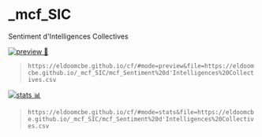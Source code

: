 # _mcf_SIC
 Sentiment d'Intelligences Collectives
 
[![preview 👀](https://img.shields.io/badge/preview%20%F0%9F%91%80-mcf_Sentiment%20d'Intelligences%20Collectives.csv-0d6efd?labelColor=212529&style=plastic&logo=data:image/png;base64,iVBORw0KGgoAAAANSUhEUgAAAA4AAAAOCAMAAAAolt3jAAAAP1BMVEX///////////////////////////////////////////////////////////////////////////////////81m6ZbAAAAFHRSTlMAIC5AUGBmcHSAkJ6gprC4wNDg8AVXeIsAAABRSURBVAjXhY7BEkBADENLLUqth/7/tzqsNVzIKW+SyUTkXwmyA42oqg5xSYVq3d3bG493urG8yrEG6YFEWEX2mN1HMbJNZTqCcqMD6C3b99sTVTsINk7jf7oAAAAASUVORK5CYII=&link=https://eldoomcbe.github.io/cf/#mode=preview&file=https://eldoomcbe.github.io/_mcf_SIC/mcf_Sentiment%20d'Intelligences%20Collectives.csv)](https://eldoomcbe.github.io/cf/#mode=preview&file=https://eldoomcbe.github.io/_mcf_SIC/mcf_Sentiment%20d'Intelligences%20Collectives.csv)

> `https://eldoomcbe.github.io/cf/#mode=preview&file=https://eldoomcbe.github.io/_mcf_SIC/mcf_Sentiment%20d'Intelligences%20Collectives.csv`

[![stats 📊](https://img.shields.io/badge/stats%20%F0%9F%93%8A-mcf_Sentiment%20d'Intelligences%20Collectives.csv-0d6efd?labelColor=212529&style=plastic&logo=data:image/png;base64,iVBORw0KGgoAAAANSUhEUgAAAA4AAAAOCAMAAAAolt3jAAAAP1BMVEX///////////////////////////////////////////////////////////////////////////////////81m6ZbAAAAFHRSTlMAIC5AUGBmcHSAkJ6gprC4wNDg8AVXeIsAAABRSURBVAjXhY7BEkBADENLLUqth/7/tzqsNVzIKW+SyUTkXwmyA42oqg5xSYVq3d3bG493urG8yrEG6YFEWEX2mN1HMbJNZTqCcqMD6C3b99sTVTsINk7jf7oAAAAASUVORK5CYII=&link=https://eldoomcbe.github.io/cf/#mode=stats&file=https://eldoomcbe.github.io/_mcf_SIC/mcf_Sentiment%20d'Intelligences%20Collectives.csv)](https://eldoomcbe.github.io/cf/#mode=stats&file=https://eldoomcbe.github.io/_mcf_SIC/mcf_Sentiment%20d'Intelligences%20Collectives.csv)

> `https://eldoomcbe.github.io/cf/#mode=stats&file=https://eldoomcbe.github.io/_mcf_SIC/mcf_Sentiment%20d'Intelligences%20Collectives.csv`
